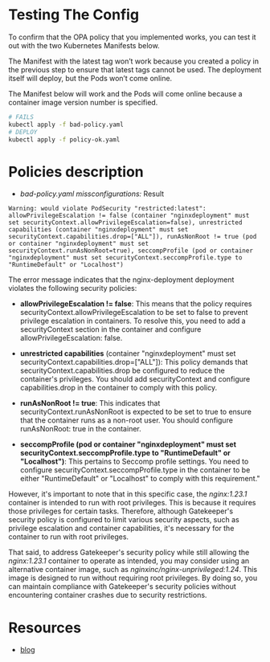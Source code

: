 # Testing The Config
To confirm that the OPA policy that you implemented works, you can test it out with the two Kubernetes Manifests below.

The Manifest with the latest tag won’t work because you created a policy in the previous step to ensure that latest tags cannot be used. The deployment itself will deploy, but the Pods won’t come online.

The Manifest below will work and the Pods will come online because a container image version number is specified.
```bash
# FAILS
kubectl apply -f bad-policy.yaml
# DEPLOY
kubectl apply -f policy-ok.yaml
```

# Policies description
* *bad-policy.yaml missconfigurations:* 
Result
```
Warning: would violate PodSecurity "restricted:latest": allowPrivilegeEscalation != false (container "nginxdeployment" must set securityContext.allowPrivilegeEscalation=false), unrestricted capabilities (container "nginxdeployment" must set securityContext.capabilities.drop=["ALL"]), runAsNonRoot != true (pod or container "nginxdeployment" must set securityContext.runAsNonRoot=true), seccompProfile (pod or container "nginxdeployment" must set securityContext.seccompProfile.type to "RuntimeDefault" or "Localhost")
```
The error message indicates that the nginx-deployment deployment violates the following security policies:

* **allowPrivilegeEscalation != false**: This means that the policy requires securityContext.allowPrivilegeEscalation to be set to false to prevent privilege escalation in containers. To resolve this, you need to add a securityContext section in the container and configure allowPrivilegeEscalation: false.

* **unrestricted capabilities** (container "nginxdeployment" must set securityContext.capabilities.drop=["ALL"]): This policy demands that securityContext.capabilities.drop be configured to reduce the container's privileges. You should add securityContext and configure capabilities.drop in the container to comply with this policy.

* **runAsNonRoot != true**: This indicates that securityContext.runAsNonRoot is expected to be set to true to ensure that the container runs as a non-root user. You should configure runAsNonRoot: true in the container.

* **seccompProfile (pod or container "nginxdeployment" must set securityContext.seccompProfile.type to "RuntimeDefault" or "Localhost")**: This pertains to Seccomp profile settings. You need to configure securityContext.seccompProfile.type in the container to be either "RuntimeDefault" or "Localhost" to comply with this requirement."

However, it's important to note that in this specific case, the *nginx:1.23.1* container is intended to run with root privileges. This is because it requires those privileges for certain tasks. Therefore, although Gatekeeper's security policy is configured to limit various security aspects, such as privilege escalation and container capabilities, it's necessary for the container to run with root privileges.

That said, to address Gatekeeper's security policy while still allowing the *nginx:1.23.1* container to operate as intended, you may consider using an alternative container image, such as *nginxinc/nginx-unprivileged:1.24*. This image is designed to run without requiring root privileges. By doing so, you can maintain compliance with Gatekeeper's security policies without encountering container crashes due to security restrictions.



# Resources
* [blog](https://dev.to/thenjdevopsguy/writing-your-first-kubernetes-opa-policy-with-gatekeeper-145a)
